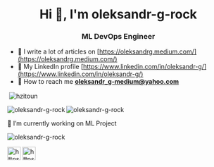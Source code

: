 <h1 align="center">Hi 🖖, I'm oleksandr-g-rock</h1>
<h3 align="center">ML DevOps Engineer</h3>

- 📜 I write a lot of articles on [https://oleksandrg.medium.com/](https://oleksandrg.medium.com/)
- 📶 My LinkedIn profile [https://www.linkedin.com/in/oleksandr-g/](https://www.linkedin.com/in/oleksandr-g/)
- 📧 How to reach me **oleksandr_g-medium@yahoo.com**


<p>&nbsp;<img align="center" src="https://github-readme-stats.vercel.app/api?username=oleksandr-g-rock&show_icons=true" alt="hzitoun" /></p>

<p><img align="left" src="https://github-readme-stats.vercel.app/api/top-langs/?username=oleksandr-g-rock&layout=compact&hide=html" alt="oleksandr-g-rock" /></p>


<p align="left"> <img src="https://oleksandrg.medium.com/" alt="oleksandr-g-rock" /> </p>



<p align="left">  🔭 I’m currently working on ML Project </p>






<p align="left"> <img src="https://komarev.com/ghpvc/?username=oleksandr-g-rock" alt="oleksandr-g-rock" /> </p>

<p align="center"> 

<a href="https://www.linkedin.com/in/oleksandr-g/" target="blank"><img align="center" src="https://cdn.jsdelivr.net/npm/simple-icons@3.0.1/icons/linkedin.svg" alt="https://www.linkedin.com/in/oleksandr-g/" height="30" width="30" /></a>
<a href="https://oleksandrg.medium.com/" target="blank"><img align="center" src="https://cdn.jsdelivr.net/npm/simple-icons@3.0.1/icons/medium.svg" alt="https://oleksandrg.medium.com/" height="30" width="30" /></a>
</p>
